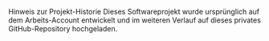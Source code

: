 Hinweis zur Projekt-Historie
Dieses Softwareprojekt wurde ursprünglich auf dem Arbeits-Account entwickelt und im weiteren Verlauf auf dieses privates GitHub-Repository hochgeladen.
